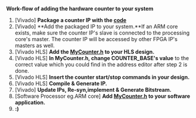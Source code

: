 **Work-flow of adding the hardware counter to your system**

1. [Vivado] **Package a counter IP with the [code](https://github.com/Hilx/AXI-Peripherals/tree/master/MyCounter/MyCounter%20IP%20HDL)**
2. [Vivado] **Add the packaged IP to your system.**If an ARM core exists, make sure the counter IP's slave is connected to the processing core's master. The counter IP will be accessed by other FPGA IP's masters as well.
3. [Vivado HLS] **Add the [MyCounter.h](https://github.com/Hilx/AXI-Peripherals/tree/master/MyCounter/Application%20HLS%20Example) to your HLS design.** 
4. [Vivado HLS] **In MyCounter.h, change COUNTER_BASE's value** to the correct value which you could find in the address editor after step 2 is done.
5. [Vivado HLS] **Insert the counter start/stop commands in your design.**
6. [Vivado HLS] **Compile & Generate IP.**
7. [Vivado] **Update IPs, Re-syn,implement & Generate Bitstream.**
8. [Software Processor eg.ARM core] **Add [MyCounter.h](https://github.com/Hilx/AXI-Peripherals/blob/master/MyCounter/ARM%20software%20Example/MyCounter.h) to your software application.**
9. **:)**
